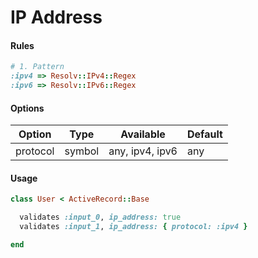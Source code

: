# IP Address

#### Rules

```ruby
# 1. Pattern
:ipv4 => Resolv::IPv4::Regex
:ipv6 => Resolv::IPv6::Regex
```

#### Options

Option | Type | Available | Default
--- | --- | --- | ---
protocol | symbol | any, ipv4, ipv6 | any

#### Usage

```ruby
class User < ActiveRecord::Base

  validates :input_0, ip_address: true
  validates :input_1, ip_address: { protocol: :ipv4 }

end
```
